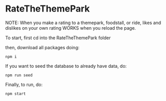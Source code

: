 # RateTheThemePark

NOTE: When you make a rating to a themepark, foodstall, or ride, likes and dislikes on your own rating WORKS when you reload the page. 

To start, first cd into the RateTheThemePark folder

then, download all packages doing:
```
npm i
```
If you want to seed the database to already have data, do:
```
npm run seed
```

Finally, to run, do:
```
npm start
```
